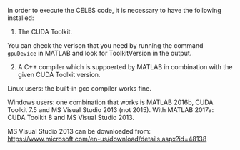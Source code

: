 In order to execute the CELES code, it is necessary to have the following
installed:

1. The CUDA Toolkit.

 You can check the verison that you need by running the command `gpuDevice` in
 MATLAB and look for ToolkitVersion in the output.

2. A C++ compiler which is suppoerted by MATLAB in combination with the given
CUDA Toolkit version.

Linux users: the built-in gcc compiler works fine.

Windows users: one combination that works is MATLAB 2016b, CUDA Toolkit 7.5 and
MS Visual Studio 2013 (not 2015). With MATLAB 2017a: CUDA Toolkit 8 and MS
Visual Studio 2013.


MS Visual Studio 2013 can be downloaded from:
https://www.microsoft.com/en-us/download/details.aspx?id=48138
